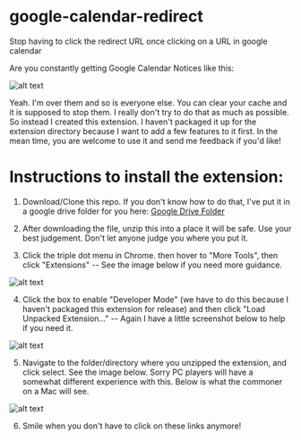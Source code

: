# google-calendar-redirect
Stop having to click the redirect URL once clicking on a URL in google calendar

Are you constantly getting Google Calendar Notices like this:

![alt text](https://imgur.com/o8IUD8a "Google Calendar Redirect Notice")

Yeah. I'm over them and so is everyone else. You can clear your cache and it is supposed to stop them. I really don't try to do that as much as possible. So instead I created this extension. I haven't packaged it up for the extension directory because I want to add a few features to it first.  In the mean time, you are welcome to use it and send me feedback if you'd like!

# Instructions to install the extension:

1. Download/Clone this repo. If you don't know how to do that, I've put it in a google drive folder for you here: [Google Drive Folder](https://drive.google.com/file/d/1DNqhO2v6_tqij5AFnhCJTikqypXuqhQc/view)

2. After downloading the file, unzip this into a place it will be safe. Use your best judgement. Don't let anyone judge you where you put it.

3. Click the triple dot menu in Chrome. then hover to "More Tools", then click "Extensions" -- See the image below if you need more guidance.

![alt text](https://imgur.com/a/rBA6Q "Google Menu Guidance")

4. Click the box to enable "Developer Mode" (we have to do this because I haven't packaged this extension for release) and then click "Load Unpacked Extension..." -- Again I have a little screenshot below to help if you need it.

![alt text](https://imgur.com/1uT1iPb "Extension Install Guidance")

5. Navigate to the folder/directory where you unzipped the extension, and click select. See the image below. Sorry PC players will have a somewhat different experience with this. Below is what the commoner on a Mac will see.

![alt text](https://imgur.com/a/Kp96c "Selecting The Extension Folder")

6. Smile when you don't have to click on these links anymore!

